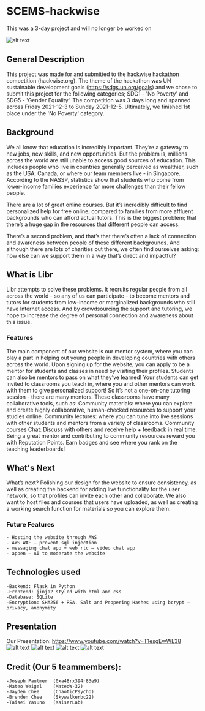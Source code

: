 # SCEMS-hackwise
This was a 3-day project and will no longer be worked on

![alt text](https://media.discordapp.net/attachments/783630345189982231/916669607526420520/Screenshot_2021-12-04_at_8.37.39_PM.png)

## General Description
This project was made for and submitted to the hackwise hackathon competition (hackwise.org). The theme of the hackathon was UN sustainable development goals (https://sdgs.un.org/goals) and we chose to submit this project for the following categories; SDG1 - 'No Poverty' and  SDG5 - 'Gender Equality'. The competition was 3 days long and spanned across Friday 2021-12-3 to Sunday 2021-12-5. Ultimately, we finished 1st place under the 'No Poverty' category. 


## Background
We all know that education is incredibly important. They’re a gateway to new jobs, new skills, and new opportunities. But the problem is, millions across the world are still unable to access good sources of education. This includes people who live in countries generally perceived as wealthier, such as the USA, Canada, or where our team members live - in Singapore. According to the NASSP, statistics show that students who come from lower-income families experience far more challenges than their fellow people.

There are a lot of great online courses. But it’s incredibly difficult to find personalized help for free online; compared to families from more affluent backgrounds who can afford actual tutors. This is the biggest problem; that there’s a huge gap in the resources that different people can access. 

There’s a second problem, and that’s that there’s often a lack of connection and awareness between people of these different backgrounds. And although there are lots of charities out there, we often find ourselves asking: how else can we support them in a way that’s direct and impactful?



## What is Libr
Libr attempts to solve these problems. It recruits regular people from all across the world - so any of us can participate - to become mentors and tutors for students from low-income or marginalized backgrounds who still have Internet access. And by crowdsourcing the support and tutoring, we hope to increase the degree of personal connection and awareness about this issue.

### Features
The main component of our website is our mentor system, where you can play a part in helping out young people in developing countries with others across the world. 
Upon signing up for the website, you can apply to be a mentor for students and classes in need by visiting their profiles. 
Students can also be mentors to pass on what they’ve learned!
Your students can get invited to classrooms you teach in, where you and other mentors can work with them to give personalized support! So it’s not a one-on-one tutoring session - there are many mentors. These classrooms have many collaborative tools, such as:
Community materials: where you can explore and create highly collaborative, human-checked resources to support your studies online.
Community lectures: where you can tune into live sessions with other students and mentors from a variety of classrooms.
Community courses
Chat: Discuss with others and receive help + feedback in real time.
Being a great mentor and contributing to community resources reward you with Reputation Points. Earn badges and see where you rank on the teaching leaderboards!


## What's Next
What’s next?
Polishing our design for the website to ensure consistency, as well as creating the backend for adding live functionality for the user network, so that profiles can invite each other and collaborate. We also want to host files and courses that users have uploaded, as well as creating a working search function for materials so you can explore them. 
### Future Features
    - Hosting the website through AWS
    - AWS WAF – prevent sql injection
    - messaging chat app + web rtc – video chat app
    - appen – AI to moderate the website

## Technologies used
    -Backend: Flask in Python
    -Frontend: jinja2 styled with html and css
    -Database: SQLite
    -Encryption: SHA256 + RSA. Salt and Peppering Hashes using bcrypt – privacy, anonymity


## Presentation
Our Presentation: https://www.youtube.com/watch?v=T1esgEwWL38
![alt text](https://media.discordapp.net/attachments/917233946859814923/917234190813106186/the_presentation.png)
![alt text](https://media.discordapp.net/attachments/917233946859814923/917234191161262100/the_presentation1.png)
![alt text](https://media.discordapp.net/attachments/917233946859814923/917234191744253982/the_presentation2.png)
![alt text](https://media.discordapp.net/attachments/917233946859814923/917234192004304996/the_presentation3.png)




## Credit (Our 5 teammembers):
    -Joseph Paulmer  (0xa48rx394r83e9)
    -Mateo Weigel    (MateoW-32)
    -Jayden Chee     (ChaoticPsycho)
    -Brenden Chee    (Skywalkerbc22)
    -Taisei Yasuno   (KaiserLab)
